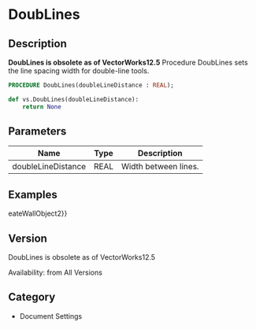 # DoubLines

## Description
<b>DoubLines is obsolete as of VectorWorks12.5</b>
Procedure DoubLines sets the line spacing width for double-line tools.

```pascal
PROCEDURE DoubLines(doubleLineDistance : REAL);
```

```python
def vs.DoubLines(doubleLineDistance):
    return None
```

## Parameters
|Name|Type|Description|
|---|---|---|
|doubleLineDistance|REAL|Width between lines.|

## Examples
eateWallObject2}}

## Version
DoubLines is obsolete as of VectorWorks12.5<P>


Availability: from All Versions

## Category
* Document Settings

